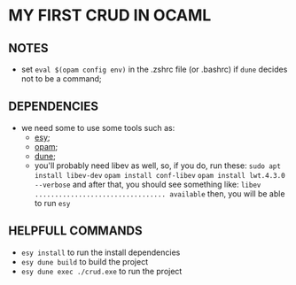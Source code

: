 # MY FIRST CRUD IN OCAML

## NOTES
- set `eval $(opam config env)` in the .zshrc file (or .bashrc) if `dune` decides not to be a command;

## DEPENDENCIES
- we need some to use some tools such as:
  - [esy](https://esy.sh/docs/en/getting-started.html);
  - [opam](https://opam.ocaml.org/);
  - [dune](https://opam.ocaml.org/packages/dune/);
  - you'll probably need libev as well, so, if you do, run these:
    ``sudo apt install libev-dev`` 
    ``opam install conf-libev``
    ``opam install lwt.4.3.0 --verbose`` and after that, you should see something like: 
      ``libev ................................. available``
      then, you will be able to run ``esy``

## HELPFULL COMMANDS

- ``esy install`` to run the install dependencies
- ``esy dune build`` to build the project
- ``esy dune exec ./crud.exe`` to run the project
